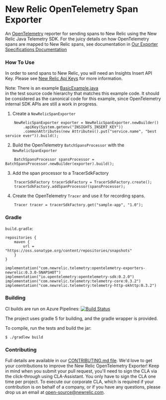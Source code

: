 # New Relic OpenTelemetry Span Exporter
An [OpenTelemetry](https://github.com/open-telemetry/opentelemetry-java) reporter for sending spans to New Relic using the
New Relic Java Telemetry SDK.
For the juicy details on how OpenTelemetry spans are mapped to New Relic spans, see documentation in
[Our Exporter Specifications Documentation](https://github.com/newrelic/newrelic-exporter-specs)

### How To Use

In order to send spans to New Relic, you will need an Insights Insert API Key.
Please see [New Relic Api Keys](https://docs.newrelic.com/docs/insights/insights-data-sources/custom-data/introduction-event-api#)
for more information.

Note: There is an example [BasicExample.java](src/test/java/com/newrelic/telemetry/opentelemetry/examples/BasicExample.java)  
in the test source code hierarchy that matches this example code. It should be considered
as the canonical code for this example, since OpenTelemetry internal SDK APIs are still a work in progress.

1. Create a `NewRelicSpanExporter`
```
    NewRelicSpanExporter exporter = NewRelicSpanExporter.newBuilder()
        .apiKey(System.getenv("INSIGHTS_INSERT_KEY"))
        .commonAttributes(new Attributes().put("service.name", "best service ever")).build();
```

2. Build the OpenTelemetry `BatchSpansProcessor` with the `NewRelicSpanExporter` 
```
    BatchSpansProcessor spansProcessor = BatchSpansProcessor.newBuilder(exporter).build();
```

3. Add the span processor to a TracerSdkFactory
```
    TracerSdkFactory tracerSdkFactory = TracerSdkFactory.create();
    tracerSdkFactory.addSpanProcessor(spansProcessor);
```

4. Create the OpenTelemetry `Tracer` and use it for recording spans.
```
    Tracer tracer = tracerSdkFactory.get("sample-app", "1.0");
```

### Gradle
`build.gradle`:

```
repositories {
    maven {
        url = "https://oss.sonatype.org/content/repositories/snapshots"
    }
}
```

```
implementation("com.newrelic.telemetry:opentelemetry-exporters-newrelic:0.3.0-SNAPSHOT")
implementation("io.opentelemetry:opentelemetry-sdk:0.2.0")
implementation("com.newrelic.telemetry:telemetry-core:0.3.2")
implementation("com.newrelic.telemetry:telemetry-http-okhttp:0.3.2")
```

### Building
CI builds are run on Azure Pipelines:
[![Build Status](https://dev.azure.com/NRAzurePipelines/Java%20CI/_apis/build/status/PR%20Build%20for%20OpenTelemetry%20Exporters?branchName=master)](https://dev.azure.com/NRAzurePipelines/Java%20CI/_build/latest?definitionId=11&branchName=master)

The project uses gradle 5 for building, and the gradle wrapper is provided.

To compile, run the tests and build the jar:

`$ ./gradlew build`

### Contributing
Full details are available in our [CONTRIBUTING.md file](CONTRIBUTING.md). We'd love to get your contributions to improve the New Relic OpenTelemetry Exporter! Keep in mind when you submit your pull request, you'll need to sign the CLA via the click-through using CLA-Assistant. You only have to sign the CLA one time per project. To execute our corporate CLA, which is required if your contribution is on behalf of a company, or if you have any questions, please drop us an email at open-source@newrelic.com.